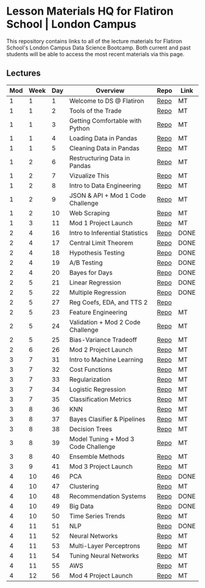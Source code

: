 # Lesson Materials HQ for Flatiron School | London Campus  

This repository contains links to all of the lecture materials for Flatiron School's London Campus Data Science Bootcamp.
Both current and past students will be able to access the most recent materials via this page.

## Lectures 

| Mod | Week | Day | Overview                            | Repo	   |Link	|
|-----|------|-----|-------------------------------------|---------|------------|
| 1   | 1    | 1   | Welcome to DS @ Flatiron            |[Repo]( )|MT	|
| 1   | 1    | 2   | Tools of the Trade                  |[Repo]( )|MT	|
| 1   | 1    | 3   | Getting Comfortable with Python     |[Repo]( )|MT	|
| 1   | 1    | 4   | Loading Data in Pandas              |[Repo]( )|MT	|
| 1   | 1    | 5   | Cleaning Data in Pandas             |[Repo]( )|MT	|
| 1   | 2    | 6   | Restructuring Data in Pandas        |[Repo]( )|MT	|
| 1   | 2    | 7   | Vizualize This                      |[Repo]( )|MT	|
| 1   | 2    | 8   | Intro to Data Engineering           |[Repo]( )|MT	|
| 1   | 2    | 9   | JSON & API + Mod 1 Code Challenge   |[Repo]( )|MT	|
| 1   | 2    | 10  | Web Scraping                        |[Repo]( )|MT	|
| 1   | 3    | 11  | Mod 1 Project Launch                |[Repo]( )|MT	|
| 2   | 4    | 16  | Intro to Inferential Statistics     |[Repo](https://github.com/learn-co-students/probability-london-ds)	|DONE		|
| 2   | 4    | 17  | Central Limit Theorem               |[Repo](https://github.com/learn-co-students/distributions-sampling-london-ds)|DONE		|
| 2   | 4    | 18  | Hypothesis Testing                  |[Repo](https://github.com/learn-co-students/hypothesis-testing-london-ds)|DONE		|
| 2   | 4    | 19  | A/B Testing                         |[Repo](https://github.com/learn-co-students/ab-testing-london-ds)|DONE		|
| 2   | 4    | 20  | Bayes for Days                      |[Repo](https://github.com/learn-co-students/bayes-london-ds)|DONE		|
| 2   | 5    | 21  | Linear Regression                   |[Repo](https://github.com/learn-co-students/linear-regression-london-ds )|DONE		|
| 2   | 5    | 22  | Multiple Regression                 |[Repo](https://github.com/learn-co-students/multiple-linear-regression-london-ds)|DONE |
| 2   | 5    | 27  | Reg Coefs, EDA, and TTS 2	         |[Repo](https://github.com/learn-co-students/linear-regression-coef-lab-london-ds) |
| 2   | 5    | 23  | Feature Engineering                 |[Repo]( )|MT	|
| 2   | 5    | 24  | Validation + Mod 2 Code Challenge   |[Repo]( )|MT	|
| 2   | 5    | 25  | Bias-Variance Tradeoff              |[Repo]( )|MT	|
| 2   | 6    | 26  | Mod 2 Project Launch                |[Repo]( )|MT	|
| 3   | 7    | 31  | Intro to Machine Learning           |[Repo]( )|MT	|
| 3   | 7    | 32  | Cost Functions                      |[Repo]( )|MT	|
| 3   | 7    | 33  | Regularization                      |[Repo]( )|MT	|
| 3   | 7    | 34  | Logistic Regression                 |[Repo]( )|MT	|
| 3   | 7    | 35  | Classification Metrics              |[Repo]( )|MT	|
| 3   | 8    | 36  | KNN                                 |[Repo]( )|MT	|
| 3   | 8    | 37  | Bayes Clasifier & Pipelines         |[Repo]( )|MT	|
| 3   | 8    | 38  | Decision Trees                      |[Repo]( )|MT	|
| 3   | 8    | 39  | Model Tuning + Mod 3 Code Challenge |[Repo]( )|MT	|
| 3   | 8    | 40  | Ensemble Methods                    |[Repo]( )|MT	|
| 3   | 9    | 41  | Mod 3 Project Launch                |[Repo]( )|MT	|
| 4   | 10   | 46  | PCA                                 |[Repo](https://github.com/learn-co-students/pca-london-ds)|DONE|
| 4   | 10   | 47  | Clustering                          |[Repo](https://github.com/learn-co-students/clustering-london-ds)|MT	|
| 4   | 10   | 48  | Recommendation Systems              |[Repo](https://github.com/learn-co-students/recsys-london-ds)|DONE	|
| 4   | 10   | 49  | Big Data 			         |[Repo](https://github.com/learn-co-students/big-data-london-ds)|DONE	|
| 4   | 10   | 50  | Time Series Trends                  |[Repo]( )|MT	|
| 4   | 11   | 51  | NLP                                 |[Repo](https://github.com/learn-co-students/intro-to-nlp-london-ds)|DONE	|
| 4   | 11   | 52  | Neural Networks                     |[Repo]( )|MT	|
| 4   | 11   | 53  | Multi-Layer Perceptrons             |[Repo]( )|MT	|
| 4   | 11   | 54  | Tuning Neural Networks              |[Repo]( )|MT	|
| 4   | 11   | 55  | AWS                                 |[Repo]( )|MT	|
| 4   | 12   | 56  | Mod 4 Project Launch                |[Repo]( )|MT	|
